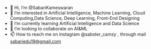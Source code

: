 - 👋 Hi, I’m @SabariKameswaran
- 👀 I’m interested in Artificial Intelligence, Machine Learning, Cloud Computing,Data Science, Deep Learning, Front-End Designing
- 🌱 I’m currently learning Artificial Intelligence and Data Science
- 💞️ I’m looking to collaborate on AI&ML
- 📫 How to reach me on instagram @sabster_camzy , through mail sabariedu19@gmail.com

<!---
SabariKameswaran/SabariKameswaran is a ✨ special ✨ repository because its `README.md` (this file) appears on your GitHub profile.
You can click the Preview link to take a look at your changes.
--->
